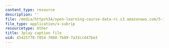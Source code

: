 ```yaml
---
content_type: resource
description: ''
file: /media/https%3A/open-learning-course-data-rc.s3.amazonaws.com/5-111sc-principles-of-chemical-science-fall-2014/45425778f85470887b897a33ccd47be3_pSIAK5hzJeI.srt
file_type: application/x-subrip
resourcetype: Other
title: 3play caption file
uid: 45425778-f854-7088-7b89-7a33ccd47be3
---
```

